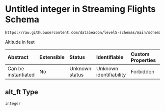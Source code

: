 # Untitled integer in Streaming Flights Schema

```txt
https://raw.githubusercontent.com/databeacon/level5-schemas/main/schemas/streaming/flights.schema.json#/properties/alt_ft
```

Altitude in feet

| Abstract            | Extensible | Status         | Identifiable            | Custom Properties | Additional Properties | Access Restrictions | Defined In                                                                              |
| :------------------ | :--------- | :------------- | :---------------------- | :---------------- | :-------------------- | :------------------ | :-------------------------------------------------------------------------------------- |
| Can be instantiated | No         | Unknown status | Unknown identifiability | Forbidden         | Allowed               | none                | [flights.schema.json\*](../../out/streaming/flights.schema.json "open original schema") |

## alt\_ft Type

`integer`
